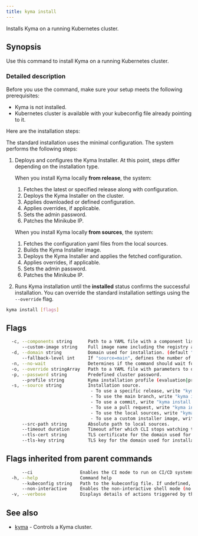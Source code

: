 ```yaml
---
title: kyma install
---
```


Installs Kyma on a running Kubernetes cluster.

## Synopsis

Use this command to install Kyma on a running Kubernetes cluster.

### Detailed description

Before you use the command, make sure your setup meets the following prerequisites:

* Kyma is not installed.
* Kubernetes cluster is available with your kubeconfig file already pointing to it.

Here are the installation steps:

The standard installation uses the minimal configuration. The system performs the following steps:

1. Deploys and configures the Kyma Installer. At this point, steps differ depending on the installation type.

   When you install Kyma locally **from release**, the system:

   1. Fetches the latest or specified release along with configuration.
   2. Deploys the Kyma Installer on the cluster.
   3. Applies downloaded or defined configuration.
   4. Applies overrides, if applicable.
   5. Sets the admin password.
   6. Patches the Minikube IP.

   When you install Kyma locally **from sources**, the system:

   1. Fetches the configuration yaml files from the local sources.
   2. Builds the Kyma Installer image.
   3. Deploys the Kyma Installer and applies the fetched configuration.
   4. Applies overrides, if applicable.
   5. Sets the admin password.
   6. Patches the Minikube IP.

2. Runs Kyma installation until the **installed** status confirms the successful installation. You can override the standard installation settings using the `--override` flag. 



```bash
kyma install [flags]
```

## Flags

```bash
  -c, --components string      Path to a YAML file with a component list to override.
      --custom-image string    Full image name including the registry and the tag. Required for installation from local sources to a remote cluster.
  -d, --domain string          Domain used for installation. (default "kyma.local")
      --fallback-level int     If "source=main", defines the number of commits from main branch taken into account if artifacts for newer commits do not exist yet (default 5)
  -n, --no-wait                Determines if the command should wait for Kyma installation to complete.
  -o, --override stringArray   Path to a YAML file with parameters to override.
  -p, --password string        Predefined cluster password.
      --profile string         Kyma installation profile (evaluation|production). If not specified, Kyma is installed with the default chart values.
  -s, --source string          Installation source.
                               	- To use a specific release, write "kyma install --source=1.15.1".
                               	- To use the main branch, write "kyma install --source=main".
                               	- To use a commit, write "kyma install --source=34edf09a".
                               	- To use a pull request, write "kyma install --source=PR-9486".
                               	- To use the local sources, write "kyma install --source=local".
                               	- To use a custom installer image, write "kyma install --source=user/my-kyma-installer:v1.4.0".
      --src-path string        Absolute path to local sources.
      --timeout duration       Timeout after which CLI stops watching the installation progress. (default 1h0m0s)
      --tls-cert string        TLS certificate for the domain used for installation. The certificate must be a base64-encoded value.
      --tls-key string         TLS key for the domain used for installation. The key must be a base64-encoded value.
```

## Flags inherited from parent commands

```bash
      --ci                  Enables the CI mode to run on CI/CD systems. It avoids any user interaction (such as no dialog prompts) and ensures that logs are formatted properly in log files (such as no spinners for CLI steps).
  -h, --help                Command help
      --kubeconfig string   Path to the kubeconfig file. If undefined, Kyma CLI uses the KUBECONFIG environment variable, or falls back "/$HOME/.kube/config".
      --non-interactive     Enables the non-interactive shell mode (no colorized output, no spinner)
  -v, --verbose             Displays details of actions triggered by the command.
```

## See also

* [kyma](#kyma-kyma)	 - Controls a Kyma cluster.

